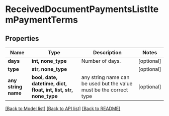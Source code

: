 # ReceivedDocumentPaymentsListItemPaymentTerms


## Properties
Name | Type | Description | Notes
------------ | ------------- | ------------- | -------------
**days** | **int, none_type** | Number of days. | [optional] 
**type** | **str, none_type** |  | [optional] 
**any string name** | **bool, date, datetime, dict, float, int, list, str, none_type** | any string name can be used but the value must be the correct type | [optional]

[[Back to Model list]](../README.md#documentation-for-models) [[Back to API list]](../README.md#documentation-for-api-endpoints) [[Back to README]](../README.md)


